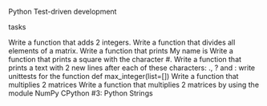 Python Test-driven development

tasks

Write a function that adds 2 integers.
Write a function that divides all elements of a matrix.
Write a function that prints My name is
Write a function that prints a square with the character #.
Write a function that prints a text with 2 new lines after each of these characters: ., ? and :
write unittests for the function def max_integer(list=[])
Write a function that multiplies 2 matrices
Write a function that multiplies 2 matrices by using the module NumPy
CPython #3: Python Strings

